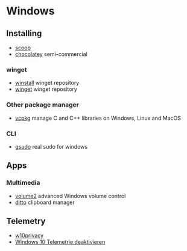 # Windows

## Installing

* [scoop](https://scoop.sh/)
* [chocolatey](https://chocolatey.org/install) semi-commercial

### winget

* [winstall](https://winstall.app/) winget repository
* [winget](https://winget.run/) winget repository

### Other package manager

* [vcpkg](https://github.com/microsoft/vcpkg) manage C and C++ libraries on Windows, Linux and MacOS

### CLI

* [gsudo](https://github.com/gerardog/gsudo) real sudo for windows

## Apps

### Multimedia

* [volume2](https://github.com/irzyxa/Volume2) advanced Windows volume control
* [ditto](https://ditto-cp.sourceforge.io/) clipboard manager

## Telemetry

* [w10privacy](https://www.w10privacy.de/)
* [Windows 10 Telemetrie deaktivieren](https://www.chip.de/downloads/Telemetrie-deaktivieren-in-Windows-10-BSI-Anleitung_184285762.html)

